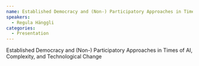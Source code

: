 ```yaml
--- 
name: Established Democracy and (Non-) Participatory Approaches in Times of AI, Complexity, and Technological Change
speakers: 
  - Regula Hänggli
categories:
  - Presentation
---
```


Established Democracy and (Non-) Participatory Approaches in Times of AI, Complexity, and Technological Change